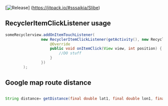 [![Release](https://jitpack.io/v/sssaikia/Slibe.svg)]
(https://jitpack.io/#sssaikia/Slibe)


## RecyclerItemClickListener usage

```java
someRecyclerview.addOnItemTouchListener(
                new RecyclerItemClickListener(getActivity(), new RecyclerItemClickListener.OnItemClickListener() {
                    @Override
                    public void onItemClick(View view, int position) {
                        //DO stuff
                    }
                })
        );
```

## Google map route distance

```java

String distance= getDistance(final double lat1, final double lon1, final double lat2, final double lon2);

```
